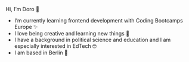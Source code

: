 Hi, I’m Doro 👀

- I’m currently learning frontend development with Coding Bootcamps Europe ✨ 
- I love being creative and learning new things 🌱
- I have a background in political science and education and I am especially interested in EdTech 🤓
- I am based in Berlin 🐻

<!---
dorojuse/dorojuse is a ✨ special ✨ repository because its `README.md` (this file) appears on your GitHub profile.
You can click the Preview link to take a look at your changes.
--->
